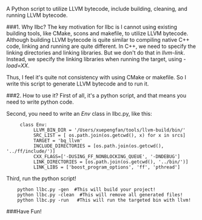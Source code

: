 A Python script to utilize LLVM bytecode, include building, cleaning, and running LLVM bytecode.

###1. Why llbc?
The key motivation for llbc is I cannot using existing building tools, like CMake, scons and makefile, to utilize LLVM bytecode. Although building LLVM bytecode is quite similar to compiling native C++ code, linking and running are quite different. In C++, we need to specify the linking directories and linking libraries. But we don't do that in *llvm-link*. Instead, we specify the linking libraries when running the target, using *-load=XX*.

Thus, I feel it's quite not consistency with using CMake or makefile. So I write this script to generate LLVM bytecode and to run it.

###2. How to use it?
First of all, it's a python script, and that means you need to write python code.

Second, you need to write an *Env* class in llbc.py, like this:

         class Env:
              LLVM_BIN_DIR = '/Users/xuepengfan/tools/llvm-build/bin/'
              SRC_LIST = [ os.path.join(os.getcwd(), x) for x in srcs]
              TARGET = 'bq_llvm'
              INCLUDE_DIRECTORIES = [os.path.join(os.getcwd(), '../ff/include/')]
              CXX_FLAGS=['-DUSING_FF_NONBLOCKING_QUEUE', '-DNDEBUG']
              LINK_DIRECTORIES = [os.path.join(os.getcwd(), '../bin/')]
              LINK_LIBS = ['boost_program_options', 'ff', 'pthread']

Third, run the python script!

        python llbc.py -gen  #This will build your project!
        python llbc.py -clean  #This will remove all generated files!
        python llbc.py -run   #This will run the targeted bin with llvm!

###Have Fun!
